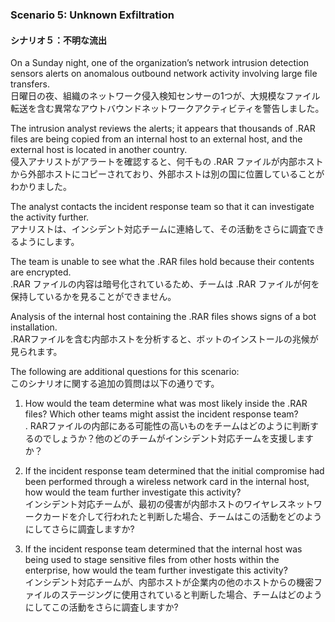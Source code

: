 ### Scenario 5: Unknown Exfiltration 
#### シナリオ５：不明な流出

On a Sunday night, one of the organization’s network intrusion detection sensors alerts on anomalous outbound network activity involving large file transfers.  
日曜日の夜、組織のネットワーク侵入検知センサーの1つが、大規模なファイル転送を含む異常なアウトバウンドネットワークアクティビティを警告しました。 

The intrusion analyst reviews the alerts; it appears that thousands of .RAR files are being copied from an internal host to an external host, and the external host is located in another country.  
侵入アナリストがアラートを確認すると、何千もの .RAR ファイルが内部ホストから外部ホストにコピーされており、外部ホストは別の国に位置していることがわかりました。

The analyst contacts the incident response team so that it can investigate the activity further.  
アナリストは、インシデント対応チームに連絡して、その活動をさらに調査できるようにします。

The team is unable to see what the .RAR files hold because their contents are encrypted.  
.RAR ファイルの内容は暗号化されているため、チームは .RAR ファイルが何を保持しているかを見ることができません。

Analysis of the internal host containing the .RAR files shows signs of a bot installation.  
.RARファイルを含む内部ホストを分析すると、ボットのインストールの兆候が見られます。

The following are additional questions for this scenario:  
このシナリオに関する追加の質問は以下の通りです。

1. How would the team determine what was most likely inside the .RAR files? Which other teams might assist the incident response team?  
. RARファイルの内部にある可能性の高いものをチームはどのように判断するのでしょうか？他のどのチームがインシデント対応チームを支援しますか？ 

2. If the incident response team determined that the initial compromise had been performed through a wireless network card in the internal host, how would the team further investigate this activity?  
インシデント対応チームが、最初の侵害が内部ホストのワイヤレスネットワークカードを介して行われたと判断した場合、チームはこの活動をどのようにしてさらに調査しますか? 

3. If the incident response team determined that the internal host was being used to stage sensitive files from other hosts within the enterprise, how would the team further investigate this activity?  
インシデント対応チームが、内部ホストが企業内の他のホストからの機密ファイルのステージングに使用されていると判断した場合、チームはどのようにしてこの活動をさらに調査しますか?